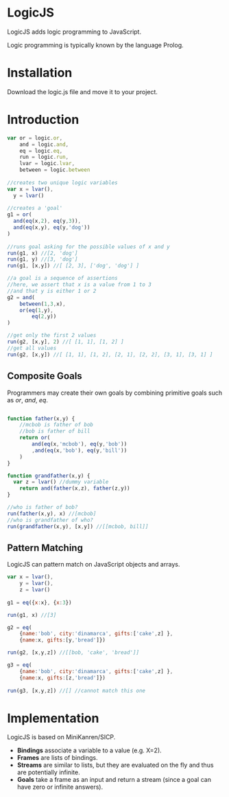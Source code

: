 LogicJS
=======

LogicJS adds logic programming to JavaScript.

Logic programming is typically known by the language Prolog.

Installation
=======

Download the logic.js file and move it to your project.

Introduction
=======

```javascript
var or = logic.or,
	and = logic.and,
	eq = logic.eq,
	run = logic.run,
	lvar = logic.lvar,
	between = logic.between
	
//creates two unique logic variables
var x = lvar(),
  y = lvar()
  
//creates a 'goal'
g1 = or(
  and(eq(x,2), eq(y,3)),
  and(eq(x,y), eq(y,'dog'))
)
	
//runs goal asking for the possible values of x and y
run(g1, x) //[2, 'dog']
run(g1, y) //[3, 'dog']
run(g1, [x,y]) //[ [2, 3], ['dog', 'dog'] ]

//a goal is a sequence of assertions
//here, we assert that x is a value from 1 to 3
//and that y is either 1 or 2
g2 = and(
	between(1,3,x),
	or(eq(1,y), 
		eq(2,y))
)

//get only the first 2 values 
run(g2, [x,y], 2) //[ [1, 1], [1, 2] ]
//get all values
run(g2, [x,y]) //[ [1, 1], [1, 2], [2, 1], [2, 2], [3, 1], [3, 1] ]
```

Composite Goals
---------------

Programmers may create their own goals by combining primitive goals such as *or*, *and*, *eq*.

```javascript

function father(x,y) {
	//mcbob is father of bob
	//bob is father of bill
	return or(
		and(eq(x,'mcbob'), eq(y,'bob'))
		,and(eq(x,'bob'), eq(y,'bill'))
	)
}

function grandfather(x,y) {
  var z = lvar() //dummy variable
	return and(father(x,z), father(z,y))
}

//who is father of bob?
run(father(x,y), x) //[mcbob]
//who is grandfather of who?
run(grandfather(x,y), [x,y]) //[[mcbob, bill]]
```

Pattern Matching
---------

LogicJS can pattern match on JavaScript objects and arrays.

```javascript
var x = lvar(), 
	y = lvar(),
	z = lvar()
	
g1 = eq({x:x}, {x:3})

run(g1, x) //[3]

g2 = eq(
	{name:'bob', city:'dinamarca', gifts:['cake',z] }, 
	{name:x, gifts:[y,'bread']})

run(g2, [x,y,z]) //[[bob, 'cake', 'bread']]

g3 = eq(
	{name:'bob', city:'dinamarca', gifts:['cake',z] }, 
	{name:x, gifts:[z,'bread']})
	
run(g3, [x,y,z]) //[] //cannot match this one
```

Implementation
==============

LogicJS is based on MiniKanren/SICP.

* **Bindings** associate a variable to a value (e.g. X=2).
* **Frames** are lists of bindings.
* **Streams** are similar to lists, but they are evaluated on the fly and thus are potentially infinite.
* **Goals** take a frame as an input and return a stream (since a goal can have zero or infinite answers).
